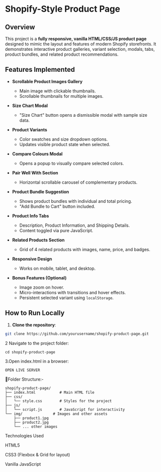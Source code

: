 # Shopify-Style Product Page

## Overview

This project is a **fully responsive, vanilla HTML/CSS/JS product page** designed to mimic the layout and features of modern Shopify storefronts. It demonstrates interactive product galleries, variant selection, modals, tabs, product bundles, and related product recommendations.  

## Features Implemented

- **Scrollable Product Images Gallery**  
  - Main image with clickable thumbnails.  
  - Scrollable thumbnails for multiple images.  

- **Size Chart Modal**  
  - "Size Chart" button opens a dismissible modal with sample size data.  

- **Product Variants**  
  - Color swatches and size dropdown options.  
  - Updates visible product state when selected.  

- **Compare Colours Modal**  
  - Opens a popup to visually compare selected colors.  

- **Pair Well With Section**  
  - Horizontal scrollable carousel of complementary products.  

- **Product Bundle Suggestion**  
  - Shows product bundles with individual and total pricing.  
  - "Add Bundle to Cart" button included.  

- **Product Info Tabs**  
  - Description, Product Information, and Shipping Details.  
  - Content toggled via pure JavaScript.  

- **Related Products Section**  
  - Grid of 4 related products with images, name, price, and badges.  

- **Responsive Design**  
  - Works on mobile, tablet, and desktop.  

- **Bonus Features (Optional)**  
  - Image zoom on hover.  
  - Micro-interactions with transitions and hover effects.  
  - Persistent selected variant using `localStorage`.  

## How to Run Locally

1. **Clone the repository**:

```bash
git clone https://github.com/yourusername/shopify-product-page.git

````
2 Navigate to the project folder:
``````````
cd shopify-product-page
``````````
3.Open index.html in a browser:
```````
OPEN LIVE SERVER
`````````````


📁Folder Structure:-
````````
shopify-product-page/
├── index.html           # Main HTML file
├── css/
│   └── style.css        # Styles for the project
├── js/
│   └── script.js        # JavaScript for interactivity
└── img/              # Images and other assets
    ├── product1.jpg
    ├── product2.jpg
    └── ... other images

```````````

Technologies Used

HTML5

CSS3 (Flexbox & Grid for layout)

Vanilla JavaScript




























